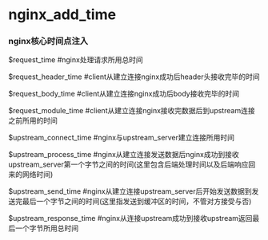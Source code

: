 # nginx_add_time

### nginx核心时间点注入
$request_time           #nginx处理请求所用总时间
 
$request_header_time    #client从建立连接nginx成功后header头接收完毕的时间

$request_body_time      #client从建立连接nginx成功后body接收完毕的时间

$request_module_time    #client从建立连接nginx接收完数据后到upstream连接之前所用的时间
 
$upstream_connect_time  #nginx与upstream_server建立连接所用时间

$upstream_process_time  #nginx从建立连接发送数据后nginx成功到接收upstream_server第一个字节之间的时间(这里包含后端处理时间以及后端响应回来的网络时间)

$upstream_send_time     #nginx从建立连接upstream_server后开始发送数据到发送完最后一个字节之间的时间(这里指发送到缓冲区的时间，不管对方接受与否)

$upstream_response_time #nginx从连接upstream成功到接收upstream返回最后一个字节所用总时间

